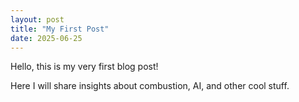 ```yaml
---
layout: post
title: "My First Post"
date: 2025-06-25
---
```


Hello, this is my very first blog post!

Here I will share insights about combustion, AI, and other cool stuff.
